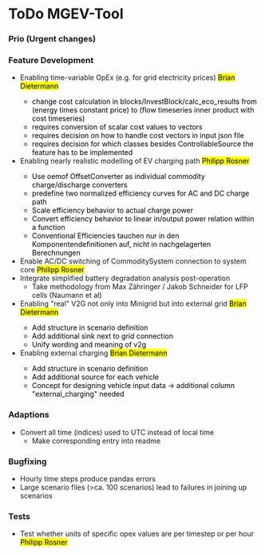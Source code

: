 # ToDo MGEV-Tool

### Prio (Urgent changes)

### Feature Development
- Enabling time-variable OpEx (e.g. for grid electricity prices) <mark>Brian Dietermann
  - change cost calculation in blocks/InvestBlock/calc_eco_results from (energy times constant price) to (flow timeseries inner product with cost timeseries)
  - requires conversion of scalar cost values to vectors
  - requires decision on how to handle cost vectors in input json file
  - requires decision for which classes besides ControllableSource the feature has to be implemented
- Enabling nearly realistic modelling of EV charging path <mark>Philipp Rosner
  - Use oemof OffsetConverter as individual commodity charge/discharge converters
  - predefine two normalized efficiency curves for AC and DC charge path
  - Scale efficiency behavior to actual charge power
  - Convert efficiency behavior to linear in/output power relation within a function
  - Conventional Efficiencies tauchen nur in den Komponentendefinitionen auf, nicht in nachgelagerten Berechnungen
- Enable AC/DC switching of CommoditySystem connection to system core <mark>Philipp Rosner
- Integrate simplified battery degradation analysis post-operation
  - Take methodology from Max Zähringer / Jakob Schneider for LFP cells (Naumann et al)
- Enabling "real" V2G not only into Minigrid but into external grid <mark>Brian Dietermann
  - Add structure in scenario definition 
  - Add additional sink next to grid connection
  - Unify wording and meaning of v2g
- Enabling external charging <mark>Brian Dietermann
  - Add structure in scenario definition
  - Add additional source for each vehicle
  - Concept for designing vehicle input data -> additional column "external_charging" needed

### Adaptions
- Convert all time (indices) used to UTC instead of local time
  - Make corresponding entry into readme

### Bugfixing
- Hourly time steps produce pandas errors
- Large scenario files (>ca. 100 scenarios) lead to failures in joining up scenarios

### Tests
- Test whether units of specific opex values are per timestep or per hour <mark>Philipp Rosner

